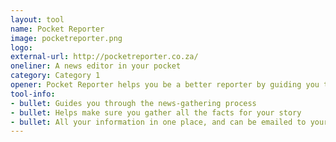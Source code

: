 ```yaml
---
layout: tool
name: Pocket Reporter
image: pocketreporter.png
logo: 
external-url: http://pocketreporter.co.za/
oneliner: A news editor in your pocket
category: Category 1
opener: Pocket Reporter helps you be a better reporter by guiding you through the news gathering process
tool-info:
- bullet: Guides you through the news-gathering process
- bullet: Helps make sure you gather all the facts for your story
- bullet: All your information in one place, and can be emailed to yourself
---
```

